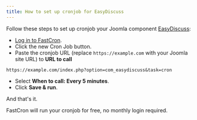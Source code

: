 ```yaml
---
title: How to set up cronjob for EasyDiscuss
---
```



Follow these steps to set up cronjob your Joomla component
<a href="http://stackideas.com/easydiscuss?ref=fastcron.com" target="_blank" rel="nofollow">EasyDiscuss</a>:

- [Log in to FastCron](https://app.fastcron.com/login).
- Click the new Cron Job button.
- Paste the cronjob URL (replace `https://example.com` with your Joomla site URL) to **URL to call**
```
https://example.com/index.php?option=com_easydiscuss&task=cron
```
- Select **When to call: Every 5 minutes**.
- Click **Save & run**.

And that's it.

FastCron will run your cronjob for free, no monthly login required.